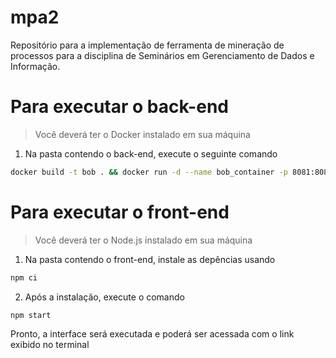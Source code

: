 # mpa2
Repositório para a implementação de ferramenta de mineração de processos para a disciplina de Seminários em Gerenciamento de Dados e Informação.

# Para executar o back-end

> Você deverá ter o Docker instalado em sua máquina

1. Na pasta contendo o back-end, execute o seguinte comando
```bash
docker build -t bob . && docker run -d --name bob_container -p 8081:8081 bob
```


# Para executar o front-end

> Você deverá ter o Node.js instalado em sua máquina  

1. Na pasta contendo o front-end, instale as depências usando
  
```bash
npm ci
```

2. Após a instalação, execute o comando
```bash
npm start
```
Pronto, a interface será executada e poderá ser acessada com o link exibido no terminal 

